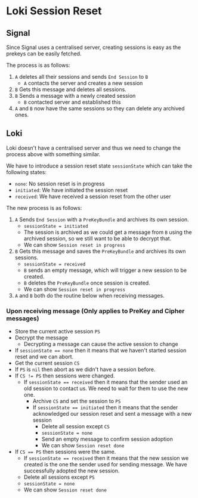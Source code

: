 # Loki Session Reset

## Signal
Since Signal uses a centralised server, creating sessions is easy as the prekeys can be easily fetched.

The process is as follows:

1. `A` deletes all their sessions and sends `End Session` to `B`
    - `A` contacts the server and creates a new session
2. `B` Gets this message and deletes all sessions.
3. `B` Sends a message with a newly created session
    - `B` contacted server and established this
4. `A` and `B` now have the same sessions so they can delete any archived ones.

## Loki
Loki doesn't have a centralised server and thus we need to change the process above with something similar. 

We have to introduce a session reset state `sessionState` which can take the following states:
- `none`: No session reset is in progress
- `initiated`: We have initiated the session reset
- `received`: We have received a session reset from the other user

The new process is as follows:

1. `A` Sends `End Session` with a `PreKeyBundle` and archives its own session.
    - `sessionState = initiated`
    - The session is archived as we could get a message from `B` using the archived session, so we still want to be able to decrypt that.
    - We can show `Session reset in progress`
2. `B` Gets this message and saves the `PreKeyBundle` and archives its own sessions.
    - `sessionState = received`
    - `B` sends an empty message, which will trigger a new session to be created.
    - `B` deletes the `PreKeyBundle` once session is created.
    - We can show `Session reset in progress`
3. `A` and `B` both do the routine below when receiving messages.

### Upon receiving message (Only applies to PreKey and Cipher messages)

- Store the current active session `PS`
- Decrypt the message
    - Decrypting a message can cause the active session to change
- If `sessionState == none` then it means that we haven't started session reset and we can abort.
- Get the current session `CS`
- If `PS` is `nil` then abort as we didn't have a session before.
- If `CS != PS` then sessions were changed.
    - If `sessionState == received` then it means that the sender used an old session to contact us. We need to wait for them to use the new one.
        - Archive `CS` and set the session to `PS`
        - If `sessionState == initiated` then it means that the sender acknowledged our session reset and sent a message with a new session
            - Delete all session except `CS`
            - `sessionState = none`
            - Send an empty message to confirm session adoption
            - We can show `Session reset done`
- If `CS == PS` then sessions were the same.
    - If `sessionState == received` then it means that the new session we created is the one the sender used for sending message. We have successfully adopted the new session.
    - Delete all sessions except `PS`
    - `sessionState = none`
    - We can show `Session reset done`
